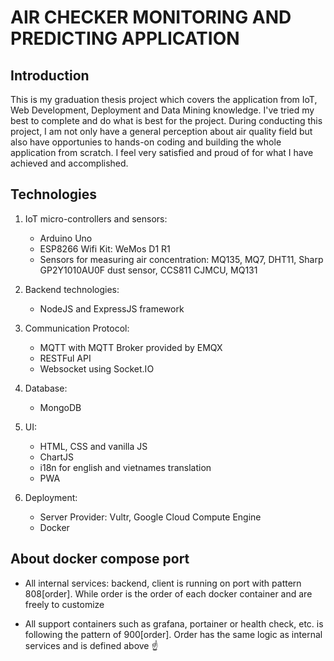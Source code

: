 # AIR CHECKER MONITORING AND PREDICTING APPLICATION

## Introduction

This is my graduation thesis project which covers the application from IoT, Web Development, Deployment and Data Mining knowledge. I've tried my best to complete and do what is best for the project. During conducting this project, I am not only have a general perception about air quality field but also have opportunies to hands-on coding and building the whole application from scratch. I feel very satisfied and proud of for what I have achieved and accomplished.


## Technologies

1. IoT micro-controllers and sensors:
    - Arduino Uno
    - ESP8266 Wifi Kit: WeMos D1 R1
    - Sensors for measuring air concentration: MQ135, MQ7, DHT11, Sharp GP2Y1010AU0F dust sensor, CCS811 CJMCU, MQ131

2. Backend technologies:
    - NodeJS and ExpressJS framework

3. Communication Protocol:
    - MQTT with MQTT Broker provided by EMQX
    - RESTFul API
    - Websocket using Socket.IO

4. Database:
    - MongoDB

5. UI:
    - HTML, CSS and vanilla JS
    - ChartJS
    - i18n for english and vietnames translation
    - PWA

6. Deployment:
    - Server Provider: Vultr, Google Cloud Compute Engine
    - Docker

## About docker compose port

- All internal services: backend, client is running on port with pattern 808[order]. While order is the order of each docker container and are freely to customize

- All support containers such as grafana, portainer or health check, etc. is following the pattern of 900[order]. Order has the same logic as internal services and is defined above ☝️

